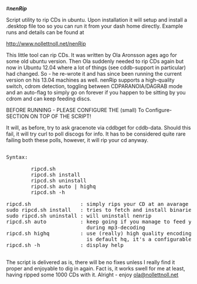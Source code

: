 #***nenRip***

Script utility to rip CDs in ubuntu. Upon installation it will setup and install a .desktop file too so you can run it from your dash home directly. Example runs and details can be found at 

http://www.nollettnoll.net/nenRip

This little tool can rip CDs. It was written by Ola Aronsson ages ago for some old ubuntu version. Then Ola suddenly needed to rip CDs again but now in Ubuntu 12.04 where a lot of things (see cddb-support in particular) had changed. So - he re-wrote it and has since been running the current version on his 13.04 machines as well. nenRip supports a high-quality switch, cdrom detection, toggling between CDPARANOIA/DAGRAB mode and an auto-flag to simply go on forever if you happen to be sitting by you cdrom and can keep feeding discs.

BEFORE RUNNING - PLEASE CONFIGURE THE (small) To Configure-SECTION ON TOP OF THE SCRIPT!

It will, as before, try to ask gracenote via cddbget for cddb-data. Should this fail, it will try curl to poll discogs for info. It has to be considered quite rare failing both these polls, however, it will rip your cd anyway.  
  
  
<pre>  
Syntax:  

        ripcd.sh  
        ripcd.sh install  
        ripcd.sh uninstall  
        ripcd.sh auto | highq  
        ripcd.sh -h

ripcd.sh                : simply rips your CD at an avarage 160-200 kps  
sudo ripcd.sh install   : tries to fetch and install binaries needed  
sudo ripcd.sh uninstall : will uninstall nenrip  
ripcd.sh auto           : keep going if you manage to feed your cdrom 
                          during mp3-decoding  
ripcd.sh highq          : use (really) high quality encoding. 320 kps
                          is default hq, it's a configurable  
ripcd.sh -h             : display help  

</pre>  

The script is delivered as is, there will be no fixes unless I really find it proper and enjoyable to dig in again. Fact is, it works swell for me at least, having ripped some 1000 CDs with it. Alright - enjoy ola@nollettnoll.net
  
